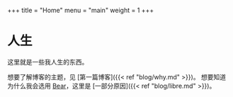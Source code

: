 +++
title = "Home"
menu = "main"
weight = 1
+++

# 人生

这里就是一些我人生的东西。

想要了解博客的主题，见 [第一篇博客]({{< ref "blog/why.md" >}})。
想要知道为什么我会选用 [Bear](https://github.com/janraasch/hugo-bearblog)，这里是 [一部分原因]({{< ref "blog/libre.md" >}})。